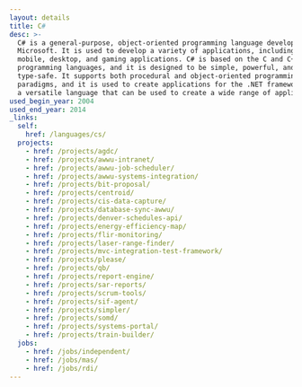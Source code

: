 ```yaml
---
layout: details
title: C#
desc: >-
  C# is a general-purpose, object-oriented programming language developed by
  Microsoft. It is used to develop a variety of applications, including web,
  mobile, desktop, and gaming applications. C# is based on the C and C++
  programming languages, and it is designed to be simple, powerful, and
  type-safe. It supports both procedural and object-oriented programming
  paradigms, and it is used to create applications for the .NET framework. C# is
  a versatile language that can be used to create a wide range of applications.
used_begin_year: 2004
used_end_year: 2014
_links:
  self:
    href: /languages/cs/
  projects:
    - href: /projects/agdc/
    - href: /projects/awwu-intranet/
    - href: /projects/awwu-job-scheduler/
    - href: /projects/awwu-systems-integration/
    - href: /projects/bit-proposal/
    - href: /projects/centroid/
    - href: /projects/cis-data-capture/
    - href: /projects/database-sync-awwu/
    - href: /projects/denver-schedules-api/
    - href: /projects/energy-efficiency-map/
    - href: /projects/flir-monitoring/
    - href: /projects/laser-range-finder/
    - href: /projects/mvc-integration-test-framework/
    - href: /projects/please/
    - href: /projects/qb/
    - href: /projects/report-engine/
    - href: /projects/sar-reports/
    - href: /projects/scrum-tools/
    - href: /projects/sif-agent/
    - href: /projects/simpler/
    - href: /projects/somd/
    - href: /projects/systems-portal/
    - href: /projects/train-builder/
  jobs:
    - href: /jobs/independent/
    - href: /jobs/mas/
    - href: /jobs/rdi/
---
```

